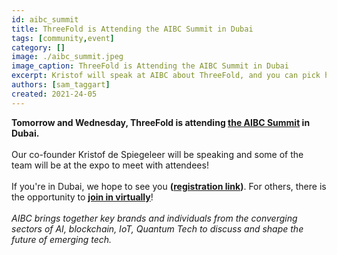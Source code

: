 ```yaml
---
id: aibc_summit
title: ThreeFold is Attending the AIBC Summit in Dubai
tags: [community,event]
category: []
image: ./aibc_summit.jpeg
image_caption: ThreeFold is Attending the AIBC Summit in Dubai
excerpt: Kristof will speak at AIBC about ThreeFold, and you can pick his and our teammembers' brains at the booth.
authors: [sam_taggart]
created: 2021-24-05
---
```


**Tomorrow and Wednesday, ThreeFold is attending [the AIBC Summit](https://aibc.world/events/uae/general-info/) in Dubai.**
<br />
<br />
Our co-founder Kristof de Spiegeleer will be speaking and some of the team will be at the expo to meet with attendees!
<br />
<br />
If you're in Dubai, we hope to see you **([registration link](https://events.aibc.world/aibc-dubai#))**. For others, there is the opportunity to **[join in virtually](https://aibc.world/en/aibc-ags-virtual-registration)**!
<br />
<br />
_AIBC brings together key brands and individuals from the converging sectors of AI, blockchain, IoT, Quantum Tech to discuss and shape the future of emerging tech._

